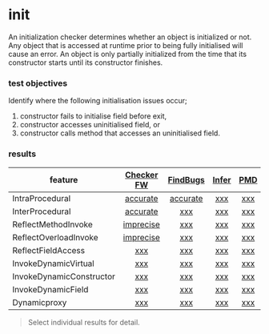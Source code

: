 # init
An initialization checker determines whether an object is initialized or not. Any object 
that is accessed at runtime prior to being fully initialised will cause an error. An 
object is only partially initialized from the time that its constructor starts until its 
constructor finishes.

### test objectives
Identify where the following initialisation issues occur;
1. constructor fails to initialise field before exit,
2. constructor accesses uninitialised field, or
3. constructor calls method that accesses an uninitialised field.

### results

| feature | [Checker FW](https://github.com/michaelemery/staticanalysis/blob/master/checker/init/checkerframework.md) | [FindBugs](https://github.com/michaelemery/staticanalysis/blob/master/checker/init/findbugs.md) | [Infer](https://github.com/michaelemery/staticanalysis/blob/master/checker/init/infer.md) | [PMD](https://github.com/michaelemery/staticanalysis/blob/master/checker/init/pmd.md) | 
| --- | :---: | :---: | :---: | :---: |
| IntraProcedural | [accurate](https://github.com/michaelemery/staticanalysis/blob/master/checker/init/checkerframework.md#IntraProcedural) | [accurate](https://github.com/michaelemery/staticanalysis/blob/master/checker/init/findbugs.md#IntraProcedural) | [xxx](https://github.com/michaelemery/staticanalysis/blob/master/checker/init/infer.md#IntraProcedural) | [xxx](https://github.com/michaelemery/staticanalysis/blob/master/checker/init/pmd.md#IntraProcedural) |
| InterProcedural | [accurate](https://github.com/michaelemery/staticanalysis/blob/master/checker/init/checkerframework.md#InterProcedural) | [xxx](https://github.com/michaelemery/staticanalysis/blob/master/checker/init/findbugs.md#InterProcedural) | [xxx](https://github.com/michaelemery/staticanalysis/blob/master/checker/init/infer.md#InterProcedural) | [xxx](https://github.com/michaelemery/staticanalysis/blob/master/checker/init/pmd.md#InterProcedural) |
| ReflectMethodInvoke | [imprecise](https://github.com/michaelemery/staticanalysis/blob/master/checker/init/checkerframework.md#ReflectMethodInvoke) | [xxx](https://github.com/michaelemery/staticanalysis/blob/master/checker/init/findbugs.md#ReflectMethodInvoke) | [xxx](https://github.com/michaelemery/staticanalysis/blob/master/checker/init/infer.md#ReflectMethodInvoke) | [xxx](https://github.com/michaelemery/staticanalysis/blob/master/checker/init/pmd.md#ReflectMethodInvoke) |
| ReflectOverloadInvoke | [imprecise](https://github.com/michaelemery/staticanalysis/blob/master/checker/init/checkerframework.md#ReflectOverloadInvoke) | [xxx](https://github.com/michaelemery/staticanalysis/blob/master/checker/init/findbugs.md#ReflectOverloadInvoke) | [xxx](https://github.com/michaelemery/staticanalysis/blob/master/checker/init/infer.md#ReflectOverloadInvoke) | [xxx](https://github.com/michaelemery/staticanalysis/blob/master/checker/init/pmd.md#ReflectOverloadInvoke) |
| ReflectFieldAccess | [xxx](https://github.com/michaelemery/staticanalysis/blob/master/checker/init/checkerframework.md#ReflectFieldAccess) | [xxx](https://github.com/michaelemery/staticanalysis/blob/master/checker/init/findbugs.md#ReflectFieldAccess) | [xxx](https://github.com/michaelemery/staticanalysis/blob/master/checker/init/infer.md#ReflectFieldAccess) | [xxx](https://github.com/michaelemery/staticanalysis/blob/master/checker/init/pmd.md#ReflectFieldAccess) |
| InvokeDynamicVirtual | [xxx](https://github.com/michaelemery/staticanalysis/blob/master/checker/init/checkerframework.md#InvokeDynamicVirtual) | [xxx](https://github.com/michaelemery/staticanalysis/blob/master/checker/init/findbugs.md#InvokeDynamicVirtual) | [xxx](https://github.com/michaelemery/staticanalysis/blob/master/checker/init/infer.md#InvokeDynamicVirtual) | [xxx](https://github.com/michaelemery/staticanalysis/blob/master/checker/init/pmd.md#InvokeDynamicVirtual) |
| InvokeDynamicConstructor | [xxx](https://github.com/michaelemery/staticanalysis/blob/master/checker/init/checkerframework.md#InvokeDynamicConstructor) | [xxx](https://github.com/michaelemery/staticanalysis/blob/master/checker/init/findbugs.md#InvokeDynamicConstructor) | [xxx](https://github.com/michaelemery/staticanalysis/blob/master/checker/init/infer.md#InvokeDynamicConstructor) | [xxx](https://github.com/michaelemery/staticanalysis/blob/master/checker/init/pmd.md#InvokeDynamicConstructor) |
| InvokeDynamicField | [xxx](https://github.com/michaelemery/staticanalysis/blob/master/checker/init/checkerframework.md#InvokeDynamicField) | [xxx](https://github.com/michaelemery/staticanalysis/blob/master/checker/init/findbugs.md#InvokeDynamicField) | [xxx](https://github.com/michaelemery/staticanalysis/blob/master/checker/init/infer.md#InvokeDynamicField) | [xxx](https://github.com/michaelemery/staticanalysis/blob/master/checker/init/pmd.md#InvokeDynamicField) |
| Dynamicproxy | [xxx](https://github.com/michaelemery/staticanalysis/blob/master/checker/init/checkerframework.md#Dynamicproxy) | [xxx](https://github.com/michaelemery/staticanalysis/blob/master/checker/init/findbugs.md#Dynamicproxy) | [xxx](https://github.com/michaelemery/staticanalysis/blob/master/checker/init/infer.md#Dynamicproxy) | [xxx](https://github.com/michaelemery/staticanalysis/blob/master/checker/init/pmd.md#Dynamicproxy) |


> Select individual results for detail.
